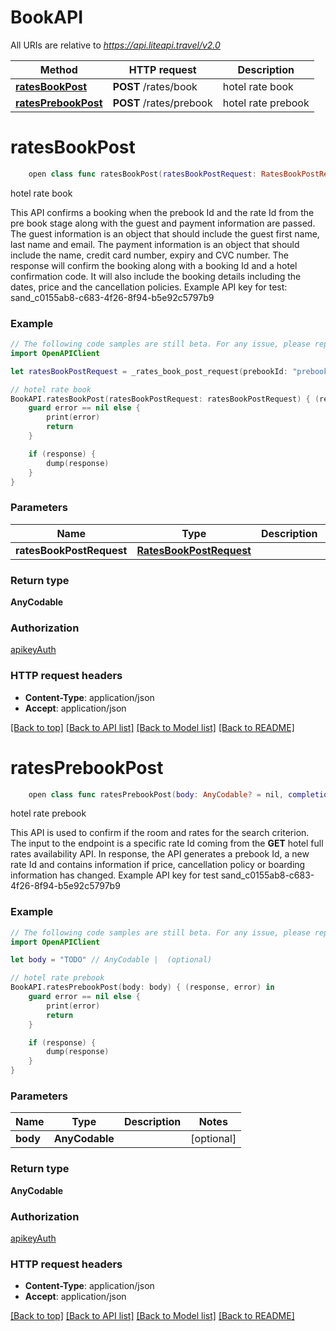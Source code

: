# BookAPI

All URIs are relative to *https://api.liteapi.travel/v2.0*

Method | HTTP request | Description
------------- | ------------- | -------------
[**ratesBookPost**](BookAPI.md#ratesbookpost) | **POST** /rates/book | hotel rate book
[**ratesPrebookPost**](BookAPI.md#ratesprebookpost) | **POST** /rates/prebook | hotel rate prebook


# **ratesBookPost**
```swift
    open class func ratesBookPost(ratesBookPostRequest: RatesBookPostRequest? = nil, completion: @escaping (_ data: AnyCodable?, _ error: Error?) -> Void)
```

hotel rate book

This API confirms a booking when the prebook Id and the rate Id from the pre book stage along with the guest and payment information are passed.  The guest information is an object that should include the guest first name, last name and email.  The payment information is an object that should include the name, credit card number, expiry and CVC number.  The response will confirm the booking along with a booking Id and a hotel confirmation code. It will also include the booking details including the dates, price and the cancellation policies.   Example API key for test: sand_c0155ab8-c683-4f26-8f94-b5e92c5797b9

### Example
```swift
// The following code samples are still beta. For any issue, please report via http://github.com/OpenAPITools/openapi-generator/issues/new
import OpenAPIClient

let ratesBookPostRequest = _rates_book_post_request(prebookId: "prebookId_example", guestInfo: _rates_book_post_request_guestInfo(guestFirstName: "guestFirstName_example", guestLastName: "guestLastName_example", guestEmail: "guestEmail_example"), payment: _rates_book_post_request_payment(holderName: "holderName_example", number: "number_example", expireDate: "expireDate_example", cvc: "cvc_example", method: "method_example", token: "token_example")) // RatesBookPostRequest |  (optional)

// hotel rate book
BookAPI.ratesBookPost(ratesBookPostRequest: ratesBookPostRequest) { (response, error) in
    guard error == nil else {
        print(error)
        return
    }

    if (response) {
        dump(response)
    }
}
```

### Parameters

Name | Type | Description  | Notes
------------- | ------------- | ------------- | -------------
 **ratesBookPostRequest** | [**RatesBookPostRequest**](RatesBookPostRequest.md) |  | [optional] 

### Return type

**AnyCodable**

### Authorization

[apikeyAuth](../README.md#apikeyAuth)

### HTTP request headers

 - **Content-Type**: application/json
 - **Accept**: application/json

[[Back to top]](#) [[Back to API list]](../README.md#documentation-for-api-endpoints) [[Back to Model list]](../README.md#documentation-for-models) [[Back to README]](../README.md)

# **ratesPrebookPost**
```swift
    open class func ratesPrebookPost(body: AnyCodable? = nil, completion: @escaping (_ data: AnyCodable?, _ error: Error?) -> Void)
```

hotel rate prebook

This API is used to confirm if the room and rates for the search criterion. The input to the endpoint is a specific rate Id coming from the **GET** hotel full rates availability API. In response, the API generates a prebook Id, a new rate Id and contains information if  price, cancellation policy or boarding information has changed. Example API key for test sand_c0155ab8-c683-4f26-8f94-b5e92c5797b9

### Example
```swift
// The following code samples are still beta. For any issue, please report via http://github.com/OpenAPITools/openapi-generator/issues/new
import OpenAPIClient

let body = "TODO" // AnyCodable |  (optional)

// hotel rate prebook
BookAPI.ratesPrebookPost(body: body) { (response, error) in
    guard error == nil else {
        print(error)
        return
    }

    if (response) {
        dump(response)
    }
}
```

### Parameters

Name | Type | Description  | Notes
------------- | ------------- | ------------- | -------------
 **body** | **AnyCodable** |  | [optional] 

### Return type

**AnyCodable**

### Authorization

[apikeyAuth](../README.md#apikeyAuth)

### HTTP request headers

 - **Content-Type**: application/json
 - **Accept**: application/json

[[Back to top]](#) [[Back to API list]](../README.md#documentation-for-api-endpoints) [[Back to Model list]](../README.md#documentation-for-models) [[Back to README]](../README.md)

